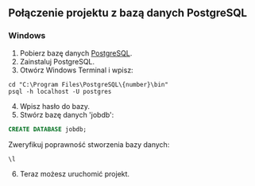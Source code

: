 ## Połączenie projektu z bazą danych PostgreSQL
### Windows
1. Pobierz bazę danych [PostgreSQL](https://www.postgresql.org/download/windows/).
2. Zainstaluj PostgreSQL.
3. Otwórz Windows Terminal i wpisz:
```
cd "C:\Program Files\PostgreSQL\{number}\bin"
psql -h localhost -U postgres
```
4. Wpisz hasło do bazy.
5. Stwórz bazę danych 'jobdb':
```SQL
CREATE DATABASE jobdb;
```
Zweryfikuj poprawność stworzenia bazy danych:
```
\l
```
6. Teraz możesz uruchomić projekt.